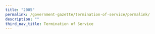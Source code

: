 ```yaml
---
title: "2005"
permalink: /government-gazette/termination-of-service/permalink/
description: ""
third_nav_title: Termination of Service
---
```

